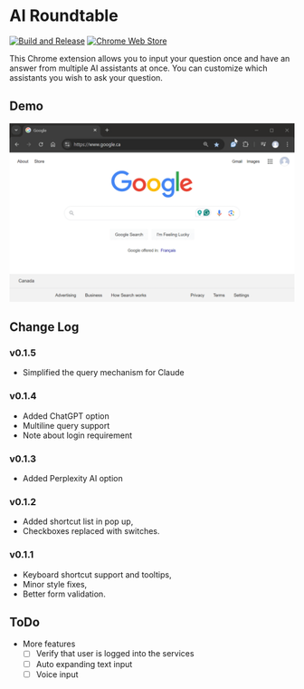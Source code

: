 # AI Roundtable

[![Build and Release](https://github.com/cansinacarer/ai-roundtable/actions/workflows/release.yml/badge.svg)](https://github.com/cansinacarer/ai-roundtable/actions/workflows/release.yml)
[![Chrome Web Store](https://img.shields.io/badge/Chrome%20Web%20Store-Available-brightgreen?logo=google-chrome)](https://chromewebstore.google.com/detail/ai-roundtable/pldlelgldijcogjpoghbkfiglajppjfc?hl=en-US)


This Chrome extension allows you to input your question once and have an answer from multiple AI assistants at once. You can customize which assistants you wish to ask your question.

## Demo

![Demo](img/demo.gif)

## Change Log

### v0.1.5

- Simplified the query mechanism for Claude

### v0.1.4

- Added ChatGPT option
- Multiline query support
- Note about login requirement

### v0.1.3

- Added Perplexity AI option

### v0.1.2

- Added shortcut list in pop up,
- Checkboxes replaced with switches.

### v0.1.1

- Keyboard shortcut support and tooltips,
- Minor style fixes,
- Better form validation.

## ToDo

- More features
  - [ ] Verify that user is logged into the services
  - [ ] Auto expanding text input
  - [ ] Voice input
